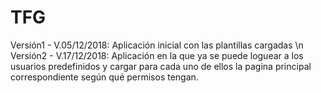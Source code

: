 # TFG
Versión1 - V.05/12/2018: Aplicación inicial con las plantillas cargadas
\n
Versión2 - V.17/12/2018: Aplicación en la que ya se puede loguear a los usuarios predefinidos
                         y cargar para cada uno de ellos la pagina principal correspondiente según
                         qué permisos tengan.
